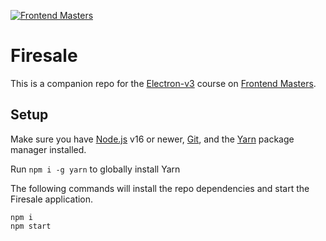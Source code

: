 [![Frontend Masters](https://static.frontendmasters.com/assets/brand/logos/full.png)][fem]

# Firesale

This is a companion repo for the [Electron-v3][course] course on [Frontend Masters][fem].

## Setup
Make sure you have [Node.js](https://nodejs.org/) v16 or newer, [Git](https://git-scm.com/), and the [Yarn](https://yarnpkg.com/) package manager installed.

Run `npm i -g yarn` to globally install Yarn

The following commands will install the repo dependencies and start the Firesale application.
```
npm i
npm start
```

[fem]: https://frontendmasters.com
[course]: https://frontendmasters.com/courses/electron-v3/
